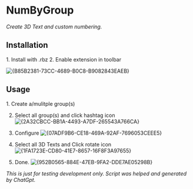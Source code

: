 # NumByGroup
*Create 3D Text and custom numbering.*
<h2>Installation</h2>
1.  Install with .rbz
2.  Enable extension in toolbar

![{B85B2381-73CC-4689-B0C8-B9082843EAEB}](https://github.com/user-attachments/assets/a57c3ba6-659e-41ef-8eb5-9f727d608806)

<h2>Usage</h2>
1.  Create a/mulitple group(s)

2.  Select all group(s) and click hashtag icon
![{2A32CBCC-BB1A-4493-A7DF-265543A766CA}](https://github.com/user-attachments/assets/e9138f68-4a89-464d-908d-abb37b9d3f2b)

3.  Configure
![{07ADF9B6-CE18-469A-92AF-7696053CEEE5}](https://github.com/user-attachments/assets/7062f8c0-ac98-4539-bd03-0e3a925658e1)

4.  Select all 3D Texts and Click rotate icon
![{1FA1723E-CD80-41E7-8657-16F8F3A97655}](https://github.com/user-attachments/assets/fafcd7c8-1572-4452-8975-62a54b02d4b4)

5.  Done.
![{952B0565-884E-47EB-9FA2-DDE7AE05298B}](https://github.com/user-attachments/assets/b3ea527c-b156-4e9b-b02a-850737cec391)



_This is just for testing development only._
_Script was helped and generated by ChatGpt._
